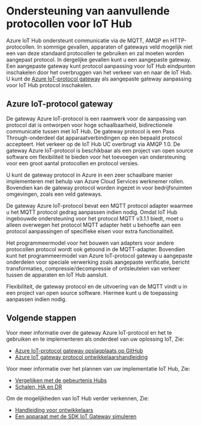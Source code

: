 <properties
   pageTitle="Azure IoT-protocol gateway | Microsoft Azure"
   description="Wordt beschreven hoe u een gateway voor Azure IoT-protocol uit te breiden de mogelijkheden en ondersteuning van Azure IoT Hub-protocol gebruiken."
   services="iot-hub"
   documentationCenter=""
   authors="kdotchkoff"
   manager="timlt"
   editor=""/>

<tags
   ms.service="iot-hub"
   ms.devlang="na"
   ms.topic="article"
   ms.tgt_pltfrm="na"
   ms.workload="na"
   ms.date="08/23/2016"
   ms.author="kdotchko"/>

# <a name="supporting-additional-protocols-for-iot-hub"></a>Ondersteuning van aanvullende protocollen voor IoT Hub

Azure IoT Hub ondersteunt communicatie via de MQTT, AMQP en HTTP-protocollen. In sommige gevallen, apparaten of gateways veld mogelijk niet een van deze standaard protocollen te gebruiken en zal moeten worden aangepast protocol. In dergelijke gevallen kunt u een aangepaste gateway. Een aangepaste gateway kunt protocol aanpassing voor IoT Hub eindpunten inschakelen door het overbruggen van het verkeer van en naar de IoT Hub. U kunt de [Azure IoT-protocol gateway](https://github.com/Azure/azure-iot-protocol-gateway/blob/master/README.md) als aangepaste gateway aanpassing voor IoT Hub protocol inschakelen.

## <a name="azure-iot-protocol-gateway"></a>Azure IoT-protocol gateway

De gateway Azure IoT-protocol is een raamwerk voor de aanpassing van protocol dat is ontworpen voor hoge schaalbaarheid, bidirectionele communicatie tussen met IoT Hub. De gateway protocol is een Pass Through-onderdeel dat apparaatverbindingen op een bepaald protocol accepteert. Het verkeer op de IoT Hub UC overbrugt via AMQP 1.0. De gateway Azure IoT-protocol is beschikbaar als een project van open source software om flexibiliteit te bieden voor het toevoegen van ondersteuning voor een groot aantal protocollen en protocol versies.

U kunt de gateway protocol in Azure in een zeer schaalbare manier implementeren met behulp van Azure Cloud Services werknemer rollen. Bovendien kan de gateway protocol worden ingezet in voor bedrijfsruimten omgevingen, zoals een veld gateways.

De gateway Azure IoT-protocol bevat een MQTT protocol adapter waarmee u het MQTT protocol gedrag aanpassen indien nodig. Omdat IoT Hub ingebouwde ondersteuning voor het protocol MQTT v3.1.1 biedt, moet u alleen overwegen het protocol MQTT adapter hebt u behoefte aan een protocol aanpassingen of specifieke eisen voor extra functionaliteit.

Het programmeermodel voor het bouwen van adapters voor andere protocollen protocol wordt ook getoond in de MQTT-adapter. Bovendien kunt het programmeermodel van Azure IoT-protocol gateway u aangepaste onderdelen voor speciale verwerking zoals aangepaste verificatie, bericht transformaties, compressie/decompressie of ontsleutelen van verkeer tussen de apparaten en IoT Hub aansluit.

Flexibiliteit, de gateway protocol en de uitvoering van de MQTT vindt u in een project van open source software. Hiermee kunt u de toepassing aanpassen indien nodig.

## <a name="next-steps"></a>Volgende stappen

Voor meer informatie over de gateway Azure IoT-protocol en het te gebruiken en te implementeren als onderdeel van uw oplossing IoT, Zie:

* [Azure IoT-protocol gateway opslagplaats op GitHub](https://github.com/Azure/azure-iot-protocol-gateway/blob/master/README.md)
* [Azure IoT gateway protocol ontwikkelaarshandleiding](https://github.com/Azure/azure-iot-protocol-gateway/blob/master/docs/DeveloperGuide.md)

Voor meer informatie over het plannen van uw implementatie IoT Hub, Zie:

- [Vergelijken met de gebeurtenis Hubs][lnk-compare]
- [Schalen, HA en DR][lnk-scaling]

Om de mogelijkheden van IoT Hub verder verkennen, Zie:

- [Handleiding voor ontwikkelaars][lnk-devguide]
- [Een apparaat met de SDK IoT Gateway simuleren][lnk-gateway]

[lnk-compare]: iot-hub-compare-event-hubs.md
[lnk-scaling]: iot-hub-scaling.md
[lnk-devguide]: iot-hub-devguide.md
[lnk-gateway]: iot-hub-linux-gateway-sdk-simulated-device.md
